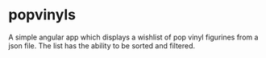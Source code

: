 popvinyls
=========

A simple angular app which displays a wishlist of pop vinyl figurines from a json file. The list has the ability to be sorted and filtered.
